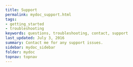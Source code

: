 ```yaml
---
title: Support
permalink: mydoc_support.html
tags:
- getting_started
- troubleshooting
keywords: questions, troubleshooting, contact, support
last_updated: July 3, 2016
summary: Contact me for any support issues.
sidebar: mydoc_sidebar
folder: mydoc
topnav: topnav
---
```



